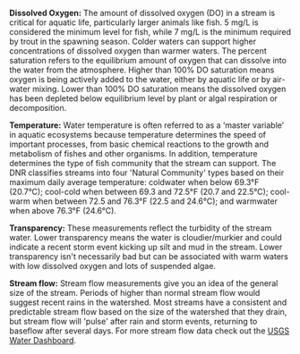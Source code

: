 **Dissolved Oxygen:** The amount of dissolved oxygen (DO) in a stream is critical for aquatic life, particularly larger animals like fish. 5 mg/L is considered the minimum level for fish, while 7 mg/L is the minimum required by trout in the spawning season. Colder waters can support higher concentrations of dissolved oxygen than warmer waters. The percent saturation refers to the equilibrium amount of oxygen that can dissolve into the water from the atmosphere. Higher than 100% DO saturation means oxygen is being actively added to the water, either by aquatic life or by air-water mixing. Lower than 100% DO saturation means the dissolved oxygen has been depleted below equilibrium level by plant or algal respiration or decomposition.

**Temperature:** Water temperature is often referred to as a ‘master variable’ in aquatic ecosystems because temperature determines the speed of important processes, from basic chemical reactions to the growth and metabolism of fishes and other organisms. In addition, temperature determines the type of fish community that the stream can support. The DNR classifies streams into four 'Natural Community' types based on their maximum daily average temperature: coldwater when below 69.3°F (20.7°C); cool-cold when between 69.3 and 72.5°F (20.7 and 22.5°C); cool-warm when between 72.5 and 76.3°F (22.5 and 24.6°C); and warmwater when above 76.3°F (24.6°C).

**Transparency:** These measurements reflect the turbidity of the stream water. Lower transparency means the water is cloudier/murkier and could indicate a recent storm event kicking up silt and mud in the stream. Lower transparency isn't necessarily bad but can be associated with warm waters with low dissolved oxygen and lots of suspended algae.

**Stream flow:** Stream flow measurements give you an idea of the general size of the stream. Periods of higher than normal stream flow would suggest recent rains in the watershed. Most streams have a consistent and predictable stream flow based on the size of the watershed that they drain, but stream flow will 'pulse' after rain and storm events, returning to baseflow after several days. For more stream flow data check out the <a href='https://dashboard.waterdata.usgs.gov/app/nwd/?aoi=state-wi' target='_blank'>USGS Water Dashboard</a>.
